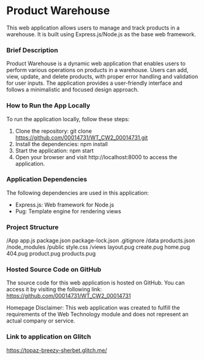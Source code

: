 # Product Warehouse

This web application allows users to manage and track products in a warehouse. It is built using Express.js/Node.js as the base web framework.

### Brief Description

Product Warehouse is a dynamic web application that enables users to perform various operations on products in a warehouse. Users can add, view, update, and delete products, with proper error handling and validation for user inputs. The application provides a user-friendly interface and follows a minimalistic and focused design approach.

### How to Run the App Locally

To run the application locally, follow these steps:

1. Clone the repository: git clone https://github.com/00014731/WT_CW2_00014731.git
2. Install the dependencies: npm install
3. Start the application: npm start
4. Open your browser and visit http://localhost:8000 to access the application.

### Application Dependencies

The following dependencies are used in this application:

- Express.js: Web framework for Node.js
- Pug: Template engine for rendering views

### Project Structure

/App
  app.js 
  package.json 
  package-lock.json
  .gitignore
  /data
    products.json
  /node_modules 
  /public 
      style.css
  /views 
    layout.pug
    create.pug
    home.pug
    404.pug
    product.pug
    products.pug

### Hosted Source Code on GitHub

The source code for this web application is hosted on GitHub. You can access it by visiting the following link: https://github.com/00014731/WT_CW2_00014731

Homepage Disclaimer: This web application was created to fulfill the requirements of the Web Technology module and does not represent an actual company or service.

### Link to application on Glitch

https://topaz-breezy-sherbet.glitch.me/